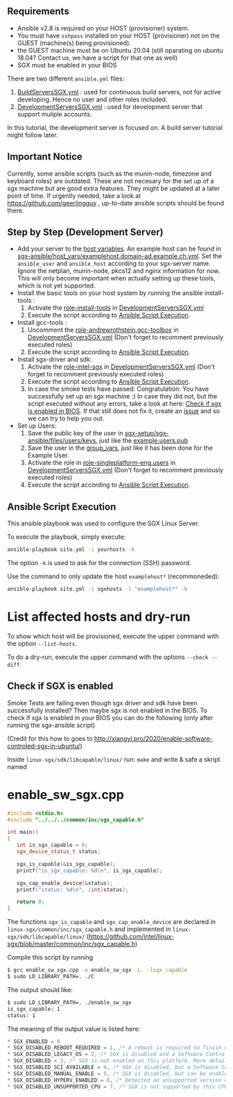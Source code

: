 ## Requirements
* Ansible v2.8 is required on your HOST (provisioner) system.
* You must have `sshpass` installed on your HOST (provisioner) not on the GUEST (machine(s) being provisioned).
* the GUEST machine must be on Ubuntu 20.04 (still oparating on ubuntu 18.04? Contact us, we have a script for that one as well)
* SGX must be enabled in your BIOS

There are two different `ansible.yml` files:
1. [BuildServersSGX.yml](https://github.com/integritee-network/sgx-setup/blob/main/sgx-ansible/BuildServersSGX.yml) : used for continuous build servers, not for active developing. Hence no user and other roles included.
2. [DevelopmentServersSGX.yml](https://github.com/integritee-network/sgx-setup/blob/main/sgx-ansible/DevelopmentServersSGX.yml) : used for development server that support muliple accounts.

In this tutorial, the development server is focused on. A build server tutorial might follow later.

## Important Notice
Currently, some ansible scripts (such as the munin-node, timezone and keyboard roles) are outdated. These are not necesary for the set up of a sgx machine but are good extra features. They might be updated at a later point of time. If urgently needed, take a look at https://github.com/geerlingguy , up-to-date ansible scripts should be found there.


## Step by Step (Development Server)
* Add your server to the [host variables](https://github.com/integritee-network/sgx-setup/tree/main/sgx-ansible/host_vars). An example host can be found in [sgx-ansible/host_vars/examplehost.domain-ad.example.ch.yml](https://github.com/integritee-network/sgx-setup/blob/main/sgx-ansible/host_vars/examplehost.domain-ad.example.ch.yml). Set the `ansible_user` and `ansible_host` according to your sgx-server name. Ignore the netplan, munin-node, pkcs12 and nginx information for now. This will only become important when actually setting up these tools, which is not yet supported.
* Install the basic tools on your host system by running the ansible install-tools :
    1. Activate the [role-install-tools](https://github.com/integritee-network/sgx-setup/blob/main/sgx-ansible/DevelopmentServersSGX.yml#L19) in [DevelopmentServersSGX.yml](https://github.com/integritee-network/sgx-setup/blob/main/sgx-ansible/DevelopmentServersSGX.yml)
    2. Execute the script according to [Ansible Script Execution](ansible-script-execution).
* Install gcc-tools :
    1. Uncomment the [role-andrewrothstein.gcc-toolbox](https://github.com/integritee-network/sgx-setup/blob/main/sgx-ansible/DevelopmentServersSGX.yml#L20) in [DevelopmentServersSGX.yml](https://github.com/integritee-network/sgx-setup/blob/main/sgx-ansible/DevelopmentServersSGX.yml) (Don't forget to recomment previously executed roles)
    2. Execute the script according to [Ansible Script Execution](ansible-script-execution).
* Install sgx-driver and sdk:
    1. Activate the [role-intel-sgx](https://github.com/integritee-network/sgx-setup/blob/main/sgx-ansible/DevelopmentServersSGX.yml#L22) in [DevelopmentServersSGX.yml](https://github.com/integritee-network/sgx-setup/blob/main/sgx-ansible/DevelopmentServersSGX.yml) (Don't forget to recomment previously executed roles)
    2. Execute the script according to [Ansible Script Execution](ansible-script-execution).
    3. In case the smoke tests have passed: Congratulation: You have successfully set up an sgx machine :) In case they did not, but the script executed without any errors, take a look at here: [Check if sgx is enabled in BIOS](check-if-sgx-is-enabled). If that still does not fix it, create an [issue](https://github.com/integritee-network/sgx-setup/issues/new) and so we can try to help you out.
* Set up Users:
    1. Save the public key of the user in [sgx-setup/sgx-ansible/files/users/keys](https://github.com/integritee-network/sgx-setup/tree/main/sgx-ansible/files/users/keys), just like the  [example.users.pub](https://github.com/integritee-network/sgx-setup/blob/main/sgx-ansible/files/users/keys/example.user.pub)
    2. Save the user in the [group_vars](https://github.com/integritee-network/sgx-setup/blob/main/sgx-ansible/group_vars/developmentServersSGX.yml), just like it has been done for the Example User.
    3. Activate the role in [role-singleplatform-eng.users](https://github.com/integritee-network/sgx-setup/blob/main/sgx-ansible/DevelopmentServersSGX.yml#L18) in [DevelopmentServersSGX.yml](https://github.com/integritee-network/sgx-setup/blob/main/sgx-ansible/DevelopmentServersSGX.yml) (Don't forget to recomment previously executed roles)
    4. Execute the script according to [Ansible Script Execution](ansible-script-execution).


## Ansible Script Execution

This ansible playbook was used to configure the SGX Linux Server.

To execute the playbook, simply execute:
```bash
ansible-playbook site.yml -i yourhosts -k
```
The option `-k` is used to ask for the connection (SSH) password.

Use the command to only update the host `examplehost*` (recommoneded):
```bash
ansible-playbook site.yml -i sgxhosts -l "examplehost*" -k
```
# List affected hosts and dry-run
To show which host will be provisioned, execute the upper command with the option `--list-hosts`.

To do a dry-run, execute the upper command with the options `--check --diff`.

## Check if SGX is enabled
Smoke Tests are failing even though sgx driver and sdk have been successfully installed? Then maybe sgx is not enabled in the BIOS.
To check if sgx is enabled in your BIOS you can do the following (only after running the sgx-ansible script)

(Credit for this how to goes to http://xiangyi.pro/2020/enable-software-controled-sgx-in-ubuntu/)

Inside `linux-sgx/sdk/libcapable/linux/` run: `make` and write & safe a skript named
# enable_sw_sgx.cpp
```cpp
#include <stdio.h>
#include "../../../common/inc/sgx_capable.h"

int main()
{
   int is_sgx_capable = 0;
   sgx_device_status_t status;

   sgx_is_capable(&is_sgx_capable);
   printf("is_sgx_capable: %d\n", is_sgx_capable);

   sgx_cap_enable_device(&status);
   printf("status: %d\n", (int)status);

   return 0;
}
```
The functions `sgx_is_capable` and `sgx_cap_enable_device` are declared in `linux-sgx/common/inc/sgx_capable.h` and implemented in `linux-sgx/sdk/libcapable/linux/` (https://github.com/intel/linux-sgx/blob/master/common/inc/sgx_capable.h)

Compile this script by running
```bash
$ gcc enable_sw_sgx.cpp -o enable_sw_sgx -L. -lsgx_capable
$ sudo LD_LIBRARY_PATH=. ./C
```

The output should like:
```bash
$ sudo LD_LIBRARY_PATH=. ./enable_sw_sgx
is_sgx_capable: 1
status: 1
```

The meaning of the output value is listed here:
```cpp
* SGX_ENABLED = 0
* SGX_DISABLED_REBOOT_REQUIRED = 1, /* A reboot is required to finish enabling SGX */
* SGX_DISABLED_LEGACY_OS = 2, /* SGX is disabled and a Software Control Interface is not available to enable it */
* SGX_DISABLED = 3, /* SGX is not enabled on this platform. More details are unavailable. */
* SGX_DISABLED_SCI_AVAILABLE = 4, /* SGX is disabled, but a Software Control Interface is available to enable it */
* SGX_DISABLED_MANUAL_ENABLE = 5, /* SGX is disabled, but can be enabled manually in the BIOS setup */
* SGX_DISABLED_HYPERV_ENABLED = 6, /* Detected an unsupported version of Windows* 10 with Hyper-V enabled */
* SGX_DISABLED_UNSUPPORTED_CPU = 7, /* SGX is not supported by this CPU */
```
